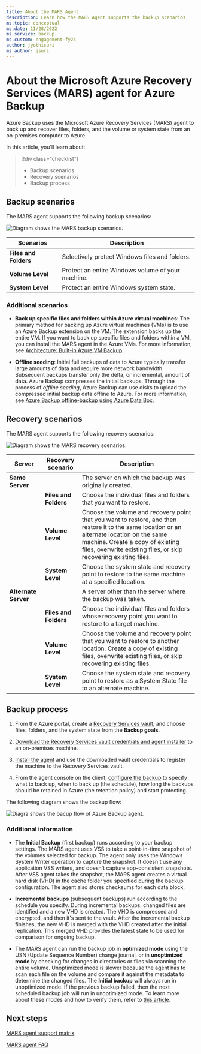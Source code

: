 ```yaml
---
title: About the MARS Agent
description: Learn how the MARS Agent supports the backup scenarios
ms.topic: conceptual
ms.date: 11/28/2022
ms.service: backup
ms.custom: engagement-fy23
author: jyothisuri
ms.author: jsuri
---
```


# About the Microsoft Azure Recovery Services (MARS) agent for Azure Backup

Azure Backup uses the Microsoft Azure Recovery Services (MARS) agent to back up and recover files, folders, and the volume or system state from an on-premises computer to Azure.

In this article, you'll learn about:

> [!div class="checklist"]
> - Backup scenarios
> - Recovery scenarios
> - Backup process

## Backup scenarios

The MARS agent supports the following backup scenarios:

![Diagram shows the MARS backup scenarios.](./media/backup-try-azure-backup-in-10-mins/backup-scenarios.png)

| Scenarios | Description |
| --- | --- |
| **Files and Folders** | Selectively protect Windows files and folders. |
| **Volume Level** | Protect an entire Windows volume of your machine. |
| **System Level** | Protect an entire Windows system state. |

### Additional scenarios

- **Back up specific files and folders within Azure virtual machines**: The primary method for backing up Azure virtual machines (VMs) is to use an Azure Backup extension on the VM. The extension backs up the entire VM. If you want to back up specific files and folders within a VM, you can install the MARS agent in the Azure VMs. For more information, see [Architecture: Built-in Azure VM Backup](./backup-architecture.md#architecture-built-in-azure-vm-backup).

- **Offline seeding**: Initial full backups of data to Azure typically transfer large amounts of data and require more network bandwidth. Subsequent backups transfer only the delta, or incremental, amount of data. Azure Backup compresses the initial backups. Through the process of *offline seeding*, Azure Backup can use disks to upload the compressed initial backup data offline to Azure. For more information, see [Azure Backup offline-backup using Azure Data Box](offline-backup-azure-data-box.md).

## Recovery scenarios

The MARS agent supports the following recovery scenarios:

![Diagram shows the MARS recovery scenarios.](./media/backup-try-azure-backup-in-10-mins/restore-scenarios.png)

| Server | Recovery scenario | Description |
| --- | --- | --- |
| **Same Server** |  | The server on which the backup was originally created. |
|   | **Files and Folders** | Choose the individual files and folders that you want to restore. |
|   | **Volume Level** | Choose the volume and recovery point that you want to restore, and then restore it to the same location or an alternate location on the same machine.  Create a copy of existing files, overwrite existing files, or skip recovering existing files. |
|  | **System Level** | Choose the system state and recovery point to restore to the same machine at a specified location. |
| **Alternate Server**  |  | A server other than the server where the backup was taken. |
|   | **Files and Folders** | Choose the individual files and folders whose recovery point you want to restore to a target machine. |
|   | **Volume Level** | Choose the volume and recovery point that you want to restore to another location. Create a copy of existing files, overwrite existing files, or skip recovering existing files. |
|   | **System Level** | Choose the system state and recovery point to restore as a System State file to an alternate machine. |

## Backup process

1. From the Azure portal, create a [Recovery Services vault](install-mars-agent.md#create-a-recovery-services-vault), and choose files, folders, and the system state from the **Backup goals**.
2. [Download the Recovery Services vault credentials and agent installer](./install-mars-agent.md#download-the-mars-agent) to an on-premises machine.

3. [Install the agent](./install-mars-agent.md#install-and-register-the-agent) and use the downloaded vault credentials to register the machine to the Recovery Services vault.
4. From the agent console on the client, [configure the backup](./backup-windows-with-mars-agent.md#create-a-backup-policy) to specify what to back up, when to back up (the schedule), how long the backups should be retained in Azure (the retention policy) and start protecting.


The following diagram shows the backup flow:

![Diagra shows the bacup flow of Azure Backup agent.](./media/backup-try-azure-backup-in-10-mins/backup-process.png)

### Additional information

- The **Initial Backup** (first backup) runs according to your backup settings.  The MARS agent uses VSS to take a point-in-time snapshot of the volumes selected for backup. The agent only uses the Windows System Writer operation to capture the snapshot. It doesn't use any application VSS writers, and doesn't capture app-consistent snapshots. After VSS agent takes the snapshot, the MARS agent creates a virtual hard disk (VHD) in the cache folder you specified during the backup configuration. The agent also stores checksums for each data block.

- **Incremental backups** (subsequent backups) run according to the schedule you specify. During incremental backups, changed files are identified and a new VHD is created. The VHD is compressed and encrypted, and then it's sent to the vault. After the incremental backup finishes, the new VHD is merged with the VHD created after the initial replication. This merged VHD provides the latest state to be used for comparison for ongoing backup.

- The MARS agent can run the backup job in **optimized mode** using the USN (Update Sequence Number) change journal, or in **unoptimized mode** by checking for changes in directories or files via scanning the entire volume. Unoptimized mode is slower because the agent has to scan each file on the volume and compare it against the metadata to determine the changed files.  The **Initial backup** will always run in unoptimized mode. If the previous backup failed, then the next scheduled backup job will run in unoptimized mode. To learn more about these modes and how to verify them, refer to [this article](backup-azure-troubleshoot-slow-backup-performance-issue.md#cause-backup-job-running-in-unoptimized-mode).

## Next steps

[MARS agent support matrix](./backup-support-matrix-mars-agent.md)

[MARS agent FAQ](./backup-azure-file-folder-backup-faq.yml)
